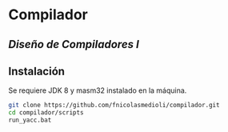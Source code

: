 # Compilador
## _Diseño de Compiladores I_

## Instalación

Se requiere JDK 8 y masm32 instalado en la máquina.

```sh
git clone https://github.com/fnicolasmedioli/compilador.git
cd compilador/scripts
run_yacc.bat
```
